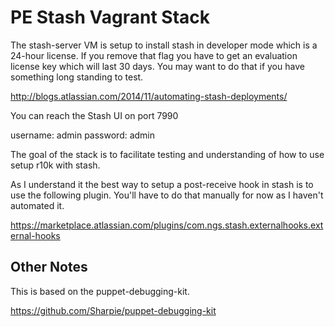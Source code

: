 # PE Stash Vagrant Stack

The stash-server VM is setup to install stash in developer mode which is a 24-hour license.  If you remove that flag you have to get an evaluation license key which will last 30 days.  You may want to do that if you have something long standing to test. 

http://blogs.atlassian.com/2014/11/automating-stash-deployments/

You can reach the Stash UI on port 7990

username: admin
password: admin

The goal of the stack is to facilitate testing and understanding of how to use setup r10k with stash.  

As I understand it the best way to setup a post-receive hook in stash is to use the following plugin.  You'll have to do that manually for now as I haven't automated it.   

https://marketplace.atlassian.com/plugins/com.ngs.stash.externalhooks.external-hooks

## Other Notes

This is based on the puppet-debugging-kit.  

https://github.com/Sharpie/puppet-debugging-kit
